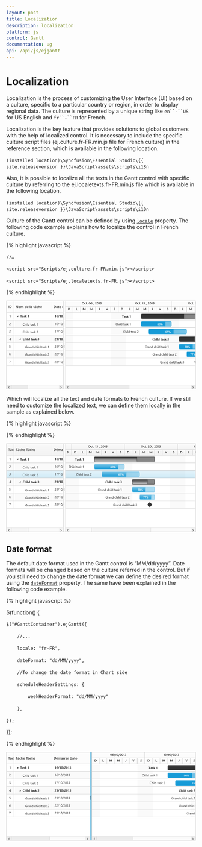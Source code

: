 ```yaml
---
layout: post
title: Localization
description: localization
platform: js
control: Gantt
documentation: ug
api: /api/js/ejgantt
---
```

# Localization

Localization is the process of customizing the User Interface (UI) based on a culture, specific to a particular country or region, in order to display regional data. The culture is represented by a unique string like `en``-``US` for US English and `fr``-``FR` for French.

Localization is the key feature that provides solutions to global customers with the help of localized control. It is necessary to include the specific culture script files (ej.culture.fr-FR.min.js file for French culture) in the reference section, which is available in the following location.

`(installed location)\Syncfusion\Essential Studio\{{ site.releaseversion }}\JavaScript\assets\scripts\i18n`

Also, it is possible to localize all the texts in the Gantt control with specific culture by referring to the ej.localetexts.fr-FR.min.js file which is available in the following location.

`(installed location)\Syncfusion\Essential Studio\{{ site.releaseversion }}\JavaScript\assets\scripts\i10n`

Culture of the Gantt control can be defined by using [`locale`](/api/js/ejgantt#members:locale) property. The following code example explains how to localize the control in French culture.

{% highlight javascript %}

<head>

    //…

    <script src="Scripts/ej.culture.fr-FR.min.js"></script>

    <script src="Scripts/ej.localetexts.fr-FR.js"></script>

</head>

<script type="text/javascript">
    $(function() {

        $("#GanttContainer").ejGantt({

            //... 

            locale: "fr-FR"

        });

    });
</script>

{% endhighlight %}

![](Localization_images/Localization_img2.png)

Which will localize all the text and date formats to French culture. If we still need to customize the localized text, we can define them locally in the sample as explained below.

{% highlight javascript %}
 
<script type = "text/javascript">

    ej.Gantt.Locale["fr-FR"] = {

        emptyRecord: "Aucun enregistrement à afficher",

        alertTexts: {

            indentAlert: "Il n'y a aucune trace de Gantt est sélectionné pour effectuer le retrait",

            outdentAlert: "Il n'y a aucune trace de Gantt est sélectionné pour effectuer le retrait négatif",

            predecessorEditingValidationAlert: "Cyclique dépendance survenu, S'il vous plaît Consultez le prédécesseur",

            predecessorAddingValidationAlert: "Remplissez toutes les colonnes dans la table prédécesseur",

            idValidationAlert: "Duplicate ID",

            dateValidationAlert: "Invalid Date de fin",

            dialogResourceAlert: "Remplissez toutes les colonnes du tableau des ressources"

        },

        //headerText to be displayed in TreeGrid 

        columnHeaderTexts: {

            taskId: "Tâche Ia",

            taskName: "Tâche Tâche",

            startDate: "Démarrer Date",

            endDate: "Fin Date",

            resourceInfo: "Ressources",

            duration: "Durée",

            status: "Progrès",

            predecessor: "Prédécesseur",

            baselineStartDate: "Baseline Démarrer Date",

            baselineEndDate: "Baseline Fin Date"

        },

        //string to display in dialog 

        editDialogTexts: {

            addFormTitle: "Nouveau Tâche",

            editFormTitle: "Modifier Tâche",

            saveButton: "Sauver",

            cancelButton: "Annuler"

        },

        columnDialogTexts: {

            field: "Champ",

            headerText: "En-tête",

            editType: "Modifier le type",

            filterEditType: "Modifier le type de filtre",

            allowFiltering: "Autoriser le filtrage",

            allowFilteringBlankContent: "Autoriser le filtrage du contenu Blank",

            allowSorting: "Autoriser tri",

            visible: "Visible",

            width: "Largeur",

            textAlign: "Alignement du texte",

            headerTextAlign: "Alignement du texte en-tête",

            columnsDropdownData: "Colonne Chute de données vers le bas",

            dropdownTableText: "Texte",

            dropdownTableValue: "Valeur",

            addData: "Ajouter",

            deleteData: "Retirer",

            allowCellSelection: "Autoriser la sélection de cellules",

            clipMode: "Mode Clip",

            tooltip: "Info-bulle",

            headerTooltip: "Header Tooltip"

        },

        editTypeTexts: {

            string: "Chaîne",

            numeric: "Numérique",

            datePicker: "Sélecteur de date",

            dateTimePicker: "Date Time Picker",

            dropdown: "Menu déroulant",

            boolean: "Boolean"

        },

        textAlignTypes: {

            right: "Droite",

            left: "La gauche",

            center: "centre"

        },

        clipModeTexts: {

            clip: "Agrafe",

            ellipsis: "Ellipse"

        },

        toolboxTooltipTexts: {

            addTool: "Ajouter",

            editTool: "modifier",

            saveTool: "Mettre à jour",

            deleteTool: "Effacer",

            cancelTool: "Annuler",

            searchTool: "Chercher",

            indentTool: "tiret",

            outdentTool: "Retrait négatif",

            expandAllTool: "Développer tout",

            collapseAllTool: "Réduire tout",

            nextTimeSpanTool: "Suivant Timespan",

            prevTimeSpanTool: "Précédent Timespan",

            criticalPathTool: "Chemin critique",

            excelExportTool: "Exportation Excel",

            pdfExportTool: "Exportation PDF"

        },

        durationUnitTexts: {

            days: "journées",

            hours: "heures",

            minutes: "minutes",

            day: "journée",

            hour: "heure",

            minute: "minute"

        },

        durationUnitEditText: {

            minute: ["m", "min", "minute", "minutes"],

            hour: ["h", "heure", "heure", "heures"],

            day: ["ré", "dy", "journée", "journées"]

        },

        workUnitTexts: {

            days: "journées",

            hours: "heures",

            minutes: "minutes"

        },

        taskTypeTexts: {

            fixedWork: "travail fixe",

            fixedUnit: "Unités fixes",

            fixedDuration: "Durée fixe"

        },

        effortDrivenTexts: {

            yes: "Oui",

            no: "Non"

        },

        contextMenuTexts: {

            taskDetailsText: "Détails de la tâche ...",

            addNewTaskText: "Ajouter une nouvelle tâche",

            indentText: "tiret",

            outdentText: "Retrait négatif",

            deleteText: "Effacer",

            aboveText: "Au dessus de",

            belowText: "Au dessous de"

        },

        newTaskTexts: {

            newTaskName: "Nouvelle tâche"

        },

        columnMenuTexts: {

            sortAscendingText: "Trier par ordre croissant",

            sortDescendingText: "Trier par ordre décroissant",

            columnsText: "colonnes",

            insertColumnLeft: "Insérez la colonne de gauche",

            insertColumnRight: "Insérez la colonne de droite",

            deleteColumn: "Supprimer la colonne",

            renameColumn: "Renommer la colonne"

        },

        taskModeTexts: {

            manual: "Manuel",

            auto: "Auto"

        },

        columnDialogTitle: {

            insertColumn: "Insérer une colonne",

            deleteColumn: "Supprimer la colonne",

            renameColumn: "Renommer la colonne"

        },

        deleteColumnText: "Êtes-vous sûr de vouloir supprimer cette colonne?",

        okButtonText: "D'accord",

        cancelButtonText: "Annuler",

        confirmDeleteText: "Confirmation de la suppression",

        predecessorEditingTexts: {

            fromText: "De",

            toText: "À"

        },

        dialogTabTitleTexts: {

            generalTabText: "Général",

            predecessorsTabText: "Prédécesseurs",

            resourcesTabText: "Ressources",

            customFieldsTabText: "Les champs personnalisés",

            notesTabText: "Remarques"

        },

        predecessorCollectionText: [{

                id: "SS",

                text: "Démarrer-Démarrer",

                value: "Démarrer-Démarrer"

            },

            {

                id: "SF",

                text: "Démarrer-terminer",

                value: "Démarrer-terminer"

            },

            {

                id: "FS",

                text: "terminer-Démarrer",

                value: "terminer-Démarrer"

            },

            {

                id: "FF",

                text: "terminer-terminer",

                value: "terminer-terminer"

            }

        ],

    }

$(function() {

    $("#GanttContainer").ejGantt({

        //... 

        locale: "fr-FR"

    });

});
</script>

{% endhighlight %}

![](Localization_images/Localization_img1.png)

## Date format

The default date format used in the Gantt control is “MM/dd/yyyy”. Date formats will be changed based on the culture referred in the control. But if you still need to change the date format we can define the desired format using the [`dateFormat`](/api/js/ejgantt#members:dateformat) property. The same have been explained in the following code example.

{% highlight javascript %}

$(function() {

    $("#GanttContainer").ejGantt({

        //... 

        locale: "fr-FR",

        dateFormat: "dd/MM/yyyy",

        //To change the date format in Chart side

        scheduleHeaderSettings: {

            weekHeaderFormat: "dd/MM/yyyy"

        },

    });

});

{% endhighlight %}

![](Localization_images/Localization_img3.png)

